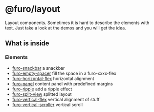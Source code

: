 # @furo/layout

Layout components. Sometimes it is hard to describe the elements with text. 
Just take a look at the demos and you will get the idea.


## What is inside

### Elements

- [furo-snackbar](https://components.furo.pro/?t=FuroSnackbar) a snackbar
- [furo-empty-spacer](https://components.furo.pro/?t=FuroEmptySpacer) fill the space in a furo-xxxx-flex
- [furo-horizontal-flex](?=FuroHorizontalFlex) horizontal alignment 
- [furo-panel](https://components.furo.pro/?t=FuroPanel) content panel with predefined margins
- [furo-ripple](https://components.furo.pro/?t=FuroRipple) add a ripple effect
- [furo-split-view](https://components.furo.pro/?t=FuroSplitView) splitted layout
- [furo-vertical-flex](https://components.furo.pro/?t=FuroVerticalFlex) vertical alignment of stuff
- [furo-vertical-scroller](https://components.furo.pro/?t=FuroVerticalScroller) vertical scroll
